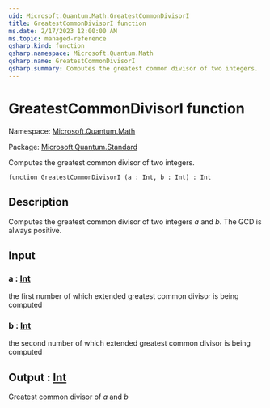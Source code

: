 ```yaml
---
uid: Microsoft.Quantum.Math.GreatestCommonDivisorI
title: GreatestCommonDivisorI function
ms.date: 2/17/2023 12:00:00 AM
ms.topic: managed-reference
qsharp.kind: function
qsharp.namespace: Microsoft.Quantum.Math
qsharp.name: GreatestCommonDivisorI
qsharp.summary: Computes the greatest common divisor of two integers.
---
```


# GreatestCommonDivisorI function

Namespace: [Microsoft.Quantum.Math](xref:Microsoft.Quantum.Math)

Package: [Microsoft.Quantum.Standard](https://nuget.org/packages/Microsoft.Quantum.Standard)


Computes the greatest common divisor of two integers.

```qsharp
function GreatestCommonDivisorI (a : Int, b : Int) : Int
```


## Description

Computes the greatest common divisor of two integers $a$ and $b$.The GCD is always positive.

## Input

### a : [Int](xref:microsoft.quantum.qsharp.valueliterals#int-literals)

the first number of which extended greatest common divisor is being computed


### b : [Int](xref:microsoft.quantum.qsharp.valueliterals#int-literals)

the second number of which extended greatest common divisor is being computed



## Output : [Int](xref:microsoft.quantum.qsharp.valueliterals#int-literals)

Greatest common divisor of $a$ and $b$